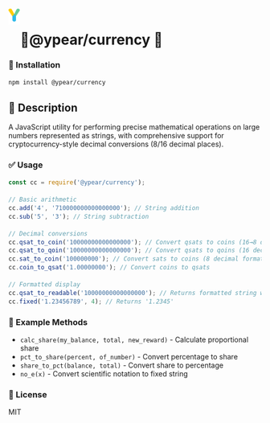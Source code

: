 # <img src="https://github.com/benzmuircroft/temp/blob/main/Yjs.png" height="32" style="vertical-align:40px;"/>🍐@ypear/currency 🧮

### 💾 Installation
```bash
npm install @ypear/currency
```

## 👀 Description
A JavaScript utility for performing precise mathematical operations on large numbers represented as strings, with comprehensive support for cryptocurrency-style decimal conversions (8/16 decimal places).

### ✅ Usage
```javascript
const cc = require('@ypear/currency');

// Basic arithmetic
cc.add('4', '710000000000000000'); // String addition
cc.sub('5', '3'); // String subtraction

// Decimal conversions
cc.qsat_to_coin('10000000000000000'); // Convert qsats to coins (16→8 decimal places)
cc.qsat_to_qoin('10000000000000000'); // Convert qsats to qoins (16 decimal format)
cc.sat_to_coin('100000000'); // Convert sats to coins (8 decimal format)
cc.coin_to_qsat('1.00000000'); // Convert coins to qsats

// Formatted display
cc.qsat_to_readable('10000000000000000'); // Returns formatted string with subscript digits
cc.fixed('1.23456789', 4); // Returns '1.2345'
```

### 🧰 Example Methods
- `calc_share(my_balance, total, new_reward)` - Calculate proportional share
- `pct_to_share(percent, of_number)` - Convert percentage to share
- `share_to_pct(balance, total)` - Convert share to percentage
- `no_e(x)` - Convert scientific notation to fixed string


### 📜 License
MIT